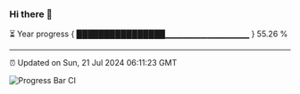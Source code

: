 ### Hi there 👋

⏳ Year progress { ████████████████▁▁▁▁▁▁▁▁▁▁▁▁▁▁ } 55.26 %

---

⏰ Updated on Sun, 21 Jul 2024 06:11:23 GMT

![Progress Bar CI](https://github.com/Shyam-Makwana/GitHub-Actions-Demo/workflows/Progress%20Bar%20CI/badge.svg)
